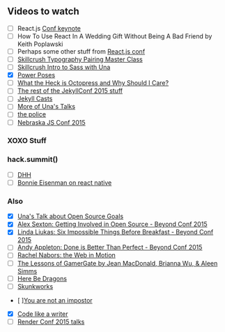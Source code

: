 ## Videos to watch
- [ ] React.js [Conf keynote](https://www.youtube.com/watch?v=MGuKhcnrqGA&list=PLb0IAmt7-GS0M8Q95RIc2lOM6nc77q1IY&index=1)
- [ ] How To Use React In A Wedding Gift Without Being A Bad Friend by Keith Poplawski
- [ ] Perhaps some other stuff from [React.js conf](https://www.youtube.com/playlist?list=PLb0IAmt7-GS0M8Q95RIc2lOM6nc77q1IY#reactjsconf2016)
- [ ] [Skillcrush Typography Pairing Master Class](http://skillcrush.com/skill-resource/master-class-katie-kovalcin-typography-pairing-type/)
- [ ] [Skillcrush Intro to Sass with Una](http://skillcrush.com/skill-resource/master-class-una-kravits/)
- [X] [Power Poses](https://www.ted.com/talks/amy_cuddy_your_body_language_shapes_who_you_are?language=en)
- [ ] [What the Heck is Octopress and Why Should I Care?](https://www.youtube.com/watch?v=KS6e4XxY2H4&feature=youtu.be)
- [ ] [The rest of the JekyllConf 2015 stuff](https://www.youtube.com/playlist?list=PLrxYIq_0LFJcXlsRZD-JCdITfZexwvqsQ&nohtml5=False)
- [ ] [Jekyll Casts](https://www.youtube.com/playlist?list=PLrxYIq_0LFJc0TfNbv24cuFD1IaUtkzrh&nohtml5=False)
- [ ] [More of Una's Talks](http://una.im/speaking/#)
- [ ] [the police](https://vimeo.com/141557196)
- [ ] [Nebraska JS Conf 2015](https://www.youtube.com/watch?v=Xve7QCNNeMs&list=PLzcPHbGhqFeTHP1nCW4JFjtixxNFdHouO)

### XOXO Stuff

### hack.summit()
- [ ] [DHH](https://www.youtube.com/watch?v=99LBwJnFDE8)
- [ ] [Bonnie Eisenman on react native](https://www.youtube.com/watch?v=jk0RnCTr6nY)

### Also
- [X] [Una's Talk about Open Source Goals](https://www.youtube.com/watch?v=xQEU0ZsvXYI)
- [X] [Alex Sexton: Getting Involved in Open Source - Beyond Conf 2015](https://www.youtube.com/watch?v=dXXOs0toPyg)
- [X] [Linda Liukas: Six Impossible Things Before Breakfast - Beyond Conf 2015](https://www.youtube.com/watch?v=i-MngtDiqrE)
- [ ] [Andy Appleton: Done is Better Than Perfect - Beyond Conf 2015](https://youtu.be/fELVZkzXRw8)
- [ ] [Rachel Nabors: the Web in Motion](https://www.youtube.com/watch?v=jX_TWlDe-Is&feature=youtu.be&list=PLBevk0eXLOGdZ4yHChA-JW69DCBe7uGkJ&utm_content=bufferbb27d&utm_medium=social&utm_source=twitter.com&utm_campaign=buffer)
- [ ] [The Lessons of GamerGate by Jean MacDonald, Brianna Wu, & Aleen Simms](https://realm.io/news/altconf-jean-macdonald-brianna-wu-aleen-simms-the-lessons-of-gamergate/)
- [ ] [Here Be Dragons](https://youtu.be/3ZHN2btOjL8)
- [ ] [Skunkworks](https://youtu.be/ggPE-JHzfAM)
- [ ][You are not an impostor](https://youtu.be/l_Vqp1dPuPo)
- [X] [Code like a writer](https://youtu.be/XfvKpYgi7fI)
- [ ] [Render Conf 2015 talks](https://vimeo.com/album/3953264/page:2/sort:preset/format:thumbnail)
